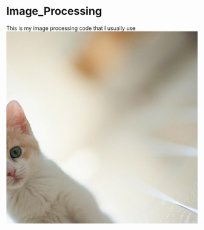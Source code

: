 # Image_Processing
This is my image processing code that I usually use 
![alt text](https://github.com/bangpc/Image_Processing/blob/master/image/output_augmentation/output_rotated.png)
